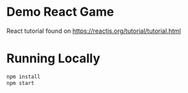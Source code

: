 # Demo React Game
React tutorial found on https://reactjs.org/tutorial/tutorial.html 

# Running Locally
```bash
npm install
npm start
```